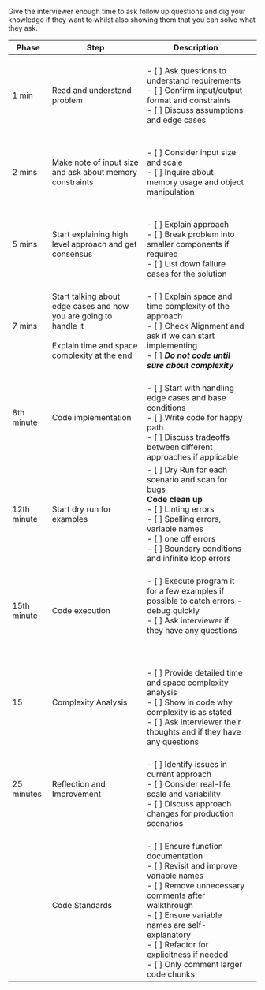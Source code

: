 Give the interviewer enough time to ask follow up questions and dig your knowledge if they want to whilst also showing them that you can solve what they ask.

| Phase       | Step                                                                                                                  | Description                                                                                                                                                                                                                                                                              |     |
| ----------- | --------------------------------------------------------------------------------------------------------------------- | ---------------------------------------------------------------------------------------------------------------------------------------------------------------------------------------------------------------------------------------------------------------------------------------- | --- |
| 1 min       | Read and understand problem                                                                                           | <br>- [ ] Ask questions to understand requirements<br>- [ ] Confirm input/output format and constraints<br>- [ ] Discuss assumptions and edge cases<br><br>                                                                                                                              |     |
| 2 mins      | Make note of input size and ask about memory constraints                                                              | <br>- [ ] Consider input size and scale<br>- [ ] Inquire about memory usage and object manipulation<br><br>                                                                                                                                                                              |     |
| 5 mins      | Start explaining high level approach and get consensus                                                                | <br>- [ ] Explain approach<br>- [ ] Break problem into smaller components if required<br>- [ ] List down failure cases for the solution<br>                                                                                                                                              |     |
| 7 mins      | Start talking about edge cases and how you are going to handle it<br><br>Explain time and space complexity at the end | <br>- [ ] Explain space and time complexity of the approach <br>- [ ] Check Alignment and ask if we can start implementing<br>- [ ] ***Do not code until sure about complexity***                                                                                                        |     |
| 8th minute  | Code implementation                                                                                                   | <br>- [ ] Start with handling edge cases and base conditions<br>- [ ] Write code for happy path <br>- [ ] Discuss tradeoffs between different approaches if applicable<br>                                                                                                               |     |
| 12th minute | Start dry run for examples                                                                                            | - [ ] Dry Run for each scenario and scan for bugs<br>**Code clean up** <br>- [ ] Linting errors<br>- [ ] Spelling errors, variable names<br>- [ ] one off errors<br>- [ ] Boundary conditions and infinite loop errors                                                                   |     |
| 15th minute | Code execution                                                                                                        | <br>- [ ] Execute program  it for a few examples if possible to catch errors - debug quickly<br>- [ ] Ask interviewer if they have any questions<br><br><br>                                                                                                                             |     |
| 15          | Complexity Analysis                                                                                                   | <br>- [ ] Provide detailed time and space complexity analysis<br>- [ ] Show in code why complexity is as stated<br>- [ ] Ask interviewer their thoughts and if they have any questions<br>                                                                                               |     |
| 25 minutes  | Reflection and Improvement                                                                                            | <br>- [ ] Identify issues in current approach<br>- [ ] Consider real-life scale and variability<br>- [ ] Discuss approach changes for production scenarios<br>                                                                                                                           |     |
|             | Code Standards                                                                                                        | <br>- [ ] Ensure function documentation<br>- [ ] Revisit and improve variable names<br>- [ ] Remove unnecessary comments after walkthrough<br>- [ ] Ensure variable names are self-explanatory<br>- [ ] Refactor for explicitness if needed<br>- [ ] Only comment larger code chunks<br> |     |
